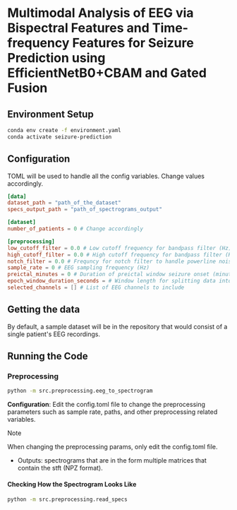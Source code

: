 # Multimodal Analysis of EEG via Bispectral Features and Time-frequency Features for Seizure Prediction using EfficientNetB0+CBAM and Gated Fusion

## Environment Setup

```zsh
conda env create -f environment.yaml
conda activate seizure-prediction
```

## Configuration

TOML will be used to handle all the config variables. Change values accordingly.

```toml
[data]
dataset_path = "path_of_the_dataset"
specs_output_path = "path_of_spectrograms_output"

[dataset]
number_of_patients = 0 # Change accordingly

[preprocessing]
low_cutoff_filter = 0.0 # Low cutoff frequency for bandpass filter (Hz)
high_cutoff_filter = 0.0 # High cutoff frequency for bandpass filter (Hz)
notch_filter = 0.0 # Frequncy for notch filter to handle powerline noise (Hz)
sample_rate = 0 # EEG sampling frequency (Hz)
preictal_minutes = 0 # Duration of preictal window seizure onset (minutes)
epoch_window_duration_seconds = # Window length for splitting data into epochs (seconds)
selected_channels = [] # List of EEG channels to include
```

## Getting the data

By default, a sample dataset will be in the repository that would consist of a single patient's EEG recordings.

## Running the Code

### Preprocessing

```zsh
python -m src.preprocessing.eeg_to_spectrogram
```

**Configuration**: Edit the config.toml file to change the preprocessing parameters such as sample rate, paths, and other preprocessing related variables.

> [!NOTE]
> When changing the preprocessing params, only edit the config.toml file.

- Outputs: spectrograms that are in the form multiple matrices that contain the stft (NPZ format).

#### Checking How the Spectrogram Looks Like

```zsh
python -m src.preprocessing.read_specs
```
